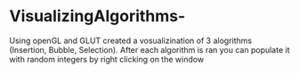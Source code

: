 # VisualizingAlgorithms-
Using openGL and GLUT created a vosualizination of 3 alogrithms (Insertion, Bubble, Selection). After each algorithm is ran you can populate it with random integers by right clicking on the window
